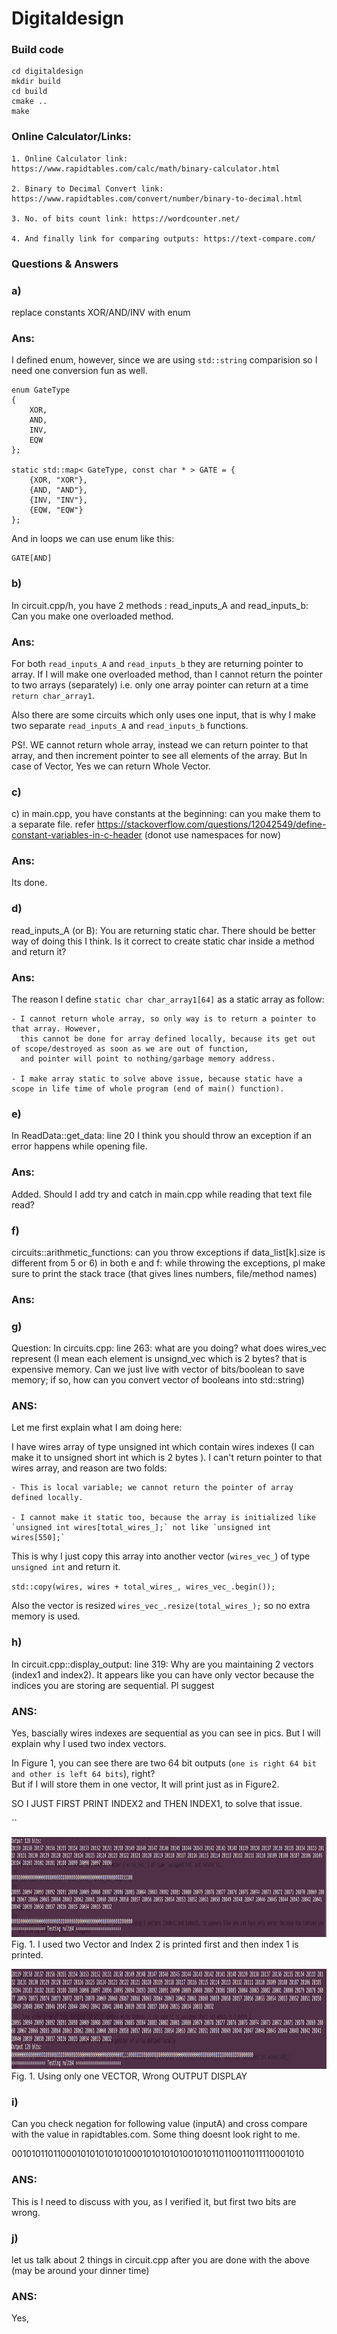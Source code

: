 # Digitaldesign

### Build code

```
cd digitaldesign
mkdir build
cd build
cmake ..
make
```

### Online Calculator/Links:

```
1. Online Calculator link: https://www.rapidtables.com/calc/math/binary-calculator.html

2. Binary to Decimal Convert link: https://www.rapidtables.com/convert/number/binary-to-decimal.html

3. No. of bits count link: https://wordcounter.net/

4. And finally link for comparing outputs: https://text-compare.com/
```

### Questions & Answers


### a)
replace constants XOR/AND/INV with enum

### Ans:

I defined enum, however, since we are using `std::string` comparision so I need one conversion fun as well.


```
enum GateType
{
    XOR,
    AND,
    INV,
    EQW
};

static std::map< GateType, const char * > GATE = {
    {XOR, "XOR"},
    {AND, "AND"},
    {INV, "INV"},
    {EQW, "EQW"}
};

```

And in loops we can use enum like this:

```
GATE[AND]
```


### b)

In circuit.cpp/h, you have 2 methods : read_inputs_A and read_inputs_b: Can you make one overloaded method.

### Ans: 

For both `read_inputs_A` and `read_inputs_b` they are returning pointer to array. If I will make one overloaded method,
than I cannot return the pointer to two arrays (separately) i.e. only one array pointer can return at a time `return char_array1`. 

Also there are some circuits which only uses one input, that is why I make two separate `read_inputs_A` and `read_inputs_b` functions. 

PS!. WE cannot return whole array, instead we can return pointer to that array, and then increment pointer to see all elements of the array. But In case of
Vector, Yes we can return Whole Vector. 

### c)

c) in main.cpp, you have constants at the beginning: can you make them to a separate file. refer https://stackoverflow.com/questions/12042549/define-constant-variables-in-c-header
(donot use namespaces for now)

### Ans: 

Its done. 

### d)

read_inputs_A (or B): You are returning static char. There should be better way of doing this I think. Is it correct to create static char inside a method and return it?

### Ans: 

The reason I define `static char char_array1[64]` as a static array as follow:

    - I cannot return whole array, so only way is to return a pointer to that array. However,
      this cannot be done for array defined locally, because its get out of scope/destroyed as soon as we are out of function,
      and pointer will point to nothing/garbage memory address. 

    - I make array static to solve above issue, because static have a scope in life time of whole program (end of main() function). 


### e)

In ReadData::get_data: line 20 I think you should throw an exception if an error happens while opening file.

### Ans: 

Added. Should I add try and catch in main.cpp while reading that text file read?

### f)

circuits::arithmetic_functions: can you throw exceptions if data_list[k].size is different from 5 or 6)
in both e and f: while throwing the exceptions, pl make sure to print the stack trace (that gives lines numbers, file/method names)

### Ans:

### g)

Question: In circuits.cpp: line 263: what are you doing? what does wires_vec represent (I mean each element is unsignd_vec which is 2 bytes? that is expensive memory. Can we just live with vector of bits/boolean to save memory; if so, how can you convert vector of booleans into std::string)


### ANS:


Let me first explain what I am doing here:

I have wires array of type unsigned int which contain wires indexes (I can make it to unsigned short int which is 2 bytes ).
I can't return pointer to that wires array, and reason are two folds:

    - This is local variable; we cannot return the pointer of array defined locally.
 
    - I cannot make it static too, because the array is initialized like `unsigned int wires[total_wires_];` not like `unsigned int wires[550];`

This is why I just copy this array into another vector (`wires_vec_`) of type `unsigned int` and return it.
 
`std::copy(wires, wires + total_wires_, wires_vec_.begin());`

Also the vector is resized `wires_vec_.resize(total_wires_);` so no extra memory is used. 

### h)

In circuit.cpp::display_output: line 319: Why are you maintaining 2 vectors (index1 and index2). It appears like you can have only vector because the indices you are storing are sequential. Pl suggest

### ANS:
 
Yes, bascially wires indexes are sequential as you can see in pics. But I will explain why I used two index vectors.

In Figure 1, you can see there are two 64 bit outputs (`one is right 64 bit and other is left 64 bits`), right?  
But if I will store them in one vector, It will print just as in Figure2.

SO I JUST FIRST PRINT INDEX2 and THEN INDEX1, to solve that issue. 

``

<p align="left">
   <img src="screenshots/correct_mul.png" width ="1000" height="160"/>
  <br/>
  Fig. 1. I used two Vector and Index 2 is printed first and then index 1 is printed.
</p>

<p align="left">
   <img src="screenshots/mul128-only-one-vector.png" width ="1000" height="160"/>  

  <br/>
  Fig. 1. Using only one VECTOR, Wrong OUTPUT DISPLAY
</p>



### i)

Can you check negation for following value (inputA) and cross compare with the value in rapidtables.com. Some thing doesnt look right to me.

0010101101100010101010101000101010101001010110110011011110001010

### ANS:

This is I need to discuss with you, as I verified it, but first two bits are wrong. 

### j)

let us talk about 2 things in circuit.cpp after you are done with the above (may be around your dinner time)

### ANS:

Yes,
